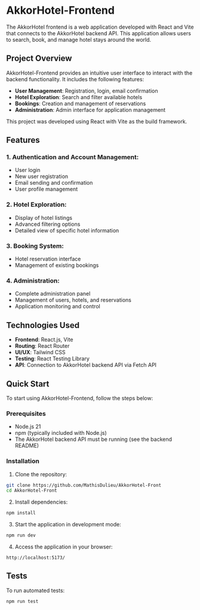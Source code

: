# AkkorHotel-Frontend

The AkkorHotel frontend is a web application developed with React and Vite that connects to the AkkorHotel backend API. This application allows users to search, book, and manage hotel stays around the world.

## Project Overview

AkkorHotel-Frontend provides an intuitive user interface to interact with the backend functionality. It includes the following features:
- **User Management**: Registration, login, email confirmation
- **Hotel Exploration**: Search and filter available hotels
- **Bookings**: Creation and management of reservations
- **Administration**: Admin interface for application management

This project was developed using React with Vite as the build framework.

## Features

### 1. **Authentication and Account Management**:
- User login
- New user registration
- Email sending and confirmation
- User profile management

### 2. **Hotel Exploration**:
- Display of hotel listings
- Advanced filtering options
- Detailed view of specific hotel information

### 3. **Booking System**:
- Hotel reservation interface
- Management of existing bookings

### 4. **Administration**:
- Complete administration panel
- Management of users, hotels, and reservations
- Application monitoring and control

## Technologies Used

- **Frontend**: React.js, Vite
- **Routing**: React Router
- **UI/UX**: Tailwind CSS
- **Testing**: React Testing Library
- **API**: Connection to AkkorHotel backend API via Fetch API

## Quick Start

To start using AkkorHotel-Frontend, follow the steps below:

### Prerequisites

- Node.js 21
- npm (typically included with Node.js)
- The AkkorHotel backend API must be running (see the backend README)

### Installation

1. Clone the repository:
```bash
git clone https://github.com/MathisDulieu/AkkorHotel-Front
cd AkkorHotel-Front
```

2. Install dependencies:
```bash
npm install
```

3. Start the application in development mode:
```bash
npm run dev
```

4. Access the application in your browser:
```
http://localhost:5173/
```

## Tests

To run automated tests:

```bash
npm run test
```